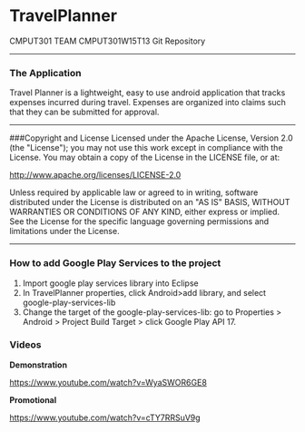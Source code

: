 # TravelPlanner
CMPUT301 TEAM CMPUT301W15T13 Git Repository
- - - 
### The Application 
Travel Planner is a lightweight, easy to use android application that tracks expenses incurred during travel. Expenses are organized into claims such that they can be submitted for approval.

- - -

###Copyright and License
Licensed under the Apache License, Version 2.0 (the "License"); you may not use this work except in compliance with the License. You may obtain a copy of the License in the LICENSE file, or at:

http://www.apache.org/licenses/LICENSE-2.0

Unless required by applicable law or agreed to in writing, software distributed under the License is distributed on an "AS IS" BASIS, WITHOUT WARRANTIES OR CONDITIONS OF ANY KIND, either express or implied. See the License for the specific language governing permissions and limitations under the License.

- - -


### How to add Google Play Services to the project
1. Import google play services library into Eclipse
2. In TravelPlanner properties, click Android>add library, and select google-play-services-lib
3. Change the target of the google-play-services-lib: go to Properties > Android > Project Build Target > click Google Play API 17.

### Videos

**Demonstration**

https://www.youtube.com/watch?v=WyaSWOR6GE8

**Promotional**

https://www.youtube.com/watch?v=cTY7RRSuV9g
